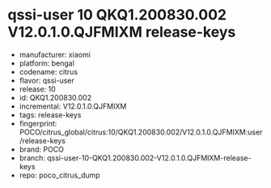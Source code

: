 # qssi-user 10 QKQ1.200830.002 V12.0.1.0.QJFMIXM release-keys
- manufacturer: xiaomi
- platform: bengal
- codename: citrus
- flavor: qssi-user
- release: 10
- id: QKQ1.200830.002
- incremental: V12.0.1.0.QJFMIXM
- tags: release-keys
- fingerprint: POCO/citrus_global/citrus:10/QKQ1.200830.002/V12.0.1.0.QJFMIXM:user/release-keys
- brand: POCO
- branch: qssi-user-10-QKQ1.200830.002-V12.0.1.0.QJFMIXM-release-keys
- repo: poco_citrus_dump
